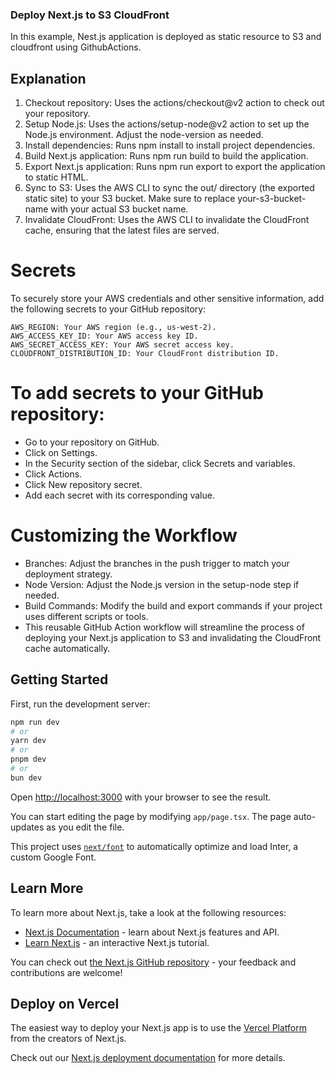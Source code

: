 ### Deploy Next.js to S3 CloudFront
In this example, Nest.js application is deployed as static resource to S3 and cloudfront using GithubActions. 
 
## Explanation
1. Checkout repository: Uses the actions/checkout@v2 action to check out your repository.
2. Setup Node.js: Uses the actions/setup-node@v2 action to set up the Node.js environment. Adjust the node-version as needed.
3. Install dependencies: Runs npm install to install project dependencies.
4. Build Next.js application: Runs npm run build to build the application.
5. Export Next.js application: Runs npm run export to export the application to static HTML.
6. Sync to S3: Uses the AWS CLI to sync the out/ directory (the exported static site) to your S3 bucket. Make sure to replace your-s3-bucket-name with your actual S3 bucket name.
7. Invalidate CloudFront: Uses the AWS CLI to invalidate the CloudFront cache, ensuring that the latest files are served.

# Secrets
To securely store your AWS credentials and other sensitive information, add the following secrets to your GitHub repository:
```
AWS_REGION: Your AWS region (e.g., us-west-2).
AWS_ACCESS_KEY_ID: Your AWS access key ID.
AWS_SECRET_ACCESS_KEY: Your AWS secret access key.
CLOUDFRONT_DISTRIBUTION_ID: Your CloudFront distribution ID.
```
# To add secrets to your GitHub repository:
- Go to your repository on GitHub.
- Click on Settings.
- In the Security section of the sidebar, click Secrets and variables.
- Click Actions.
- Click New repository secret.
- Add each secret with its corresponding value.

# Customizing the Workflow
* Branches: Adjust the branches in the push trigger to match your deployment strategy.
* Node Version: Adjust the Node.js version in the setup-node step if needed.
* Build Commands: Modify the build and export commands if your project uses different scripts or tools.
* This reusable GitHub Action workflow will streamline the process of deploying your Next.js application to S3 and invalidating the CloudFront cache automatically.



## Getting Started

First, run the development server:

```bash
npm run dev
# or
yarn dev
# or
pnpm dev
# or
bun dev
```

Open [http://localhost:3000](http://localhost:3000) with your browser to see the result.

You can start editing the page by modifying `app/page.tsx`. The page auto-updates as you edit the file.

This project uses [`next/font`](https://nextjs.org/docs/basic-features/font-optimization) to automatically optimize and load Inter, a custom Google Font.

## Learn More

To learn more about Next.js, take a look at the following resources:

- [Next.js Documentation](https://nextjs.org/docs) - learn about Next.js features and API.
- [Learn Next.js](https://nextjs.org/learn) - an interactive Next.js tutorial.

You can check out [the Next.js GitHub repository](https://github.com/vercel/next.js/) - your feedback and contributions are welcome!

## Deploy on Vercel

The easiest way to deploy your Next.js app is to use the [Vercel Platform](https://vercel.com/new?utm_medium=default-template&filter=next.js&utm_source=create-next-app&utm_campaign=create-next-app-readme) from the creators of Next.js.

Check out our [Next.js deployment documentation](https://nextjs.org/docs/deployment) for more details.